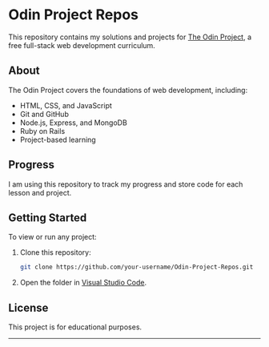 # Odin Project Repos

This repository contains my solutions and projects for [The Odin Project](https://www.theodinproject.com/), a free full-stack web development curriculum.

## About

The Odin Project covers the foundations of web development, including:

- HTML, CSS, and JavaScript
- Git and GitHub
- Node.js, Express, and MongoDB
- Ruby on Rails
- Project-based learning

## Progress

I am using this repository to track my progress and store code for each lesson and project.

## Getting Started

To view or run any project:

1. Clone this repository:
    ```sh
    git clone https://github.com/your-username/Odin-Project-Repos.git
    ```
2. Open the folder in [Visual Studio Code](https://code.visualstudio.com/).

## License

This project is for educational purposes.

---
